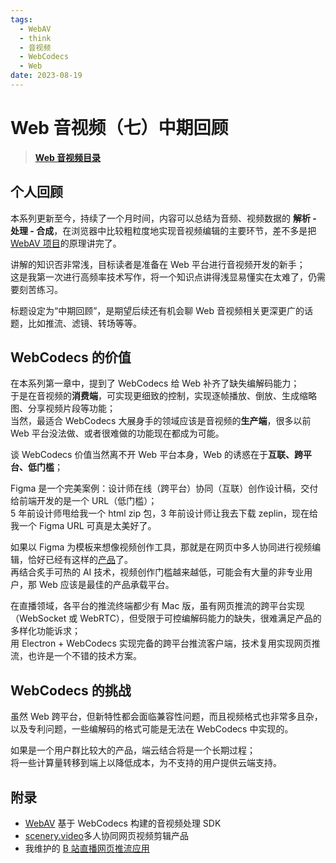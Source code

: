 ```yaml
---
tags:
  - WebAV
  - think
  - 音视频
  - WebCodecs
  - Web
date: 2023-08-19
---
```


# Web 音视频（七）中期回顾

> [**Web 音视频目录**](/tag/WebAV)

## 个人回顾
本系列更新至今，持续了一个月时间，内容可以总结为音频、视频数据的 **解析 - 处理 - 合成**，在浏览器中比较粗粒度地实现音视频编辑的主要环节，差不多是把 [WebAV 项目][1]的原理讲完了。  

讲解的知识否非常浅，目标读者是准备在 Web 平台进行音视频开发的新手；  
这是我第一次进行高频率技术写作，将一个知识点讲得浅显易懂实在太难了，仍需要刻苦练习。  

标题设定为“中期回顾”，是期望后续还有机会聊 Web 音视频相关更深更广的话题，比如推流、滤镜、转场等等。

## WebCodecs 的价值

在本系列第一章中，提到了 WebCodecs 给 Web 补齐了缺失编解码能力；  
于是在音视频的**消费端**，可实现更细致的控制，实现逐帧播放、倒放、生成缩略图、分享视频片段等功能；  
当然，最适合 WebCodecs 大展身手的领域应该是音视频的**生产端**，很多以前 Web 平台没法做、或者很难做的功能现在都成为可能。  

谈 WebCodecs 价值当然离不开 Web 平台本身，Web 的诱惑在于**互联、跨平台、低门槛**；  

Figma 是一个完美案例：设计师在线（跨平台）协同（互联）创作设计稿，交付给前端开发的是一个 URL（低门槛）；  
5 年前设计师甩给我一个 html zip 包，3 年前设计师让我去下载 zeplin，现在给我一个 Figma URL 可真是太美好了。  

如果以 Figma 为模板来想像视频创作工具，那就是在网页中多人协同进行视频编辑，恰好已经有这样的[产品][2]了。  
再结合炙手可热的 AI 技术，视频创作门槛越来越低，可能会有大量的非专业用户，那 Web 应该是最佳的产品承载平台。  

在直播领域，各平台的推流终端都少有 Mac 版，虽有网页推流的跨平台实现（WebSocket 或 WebRTC），但受限于可控编解码能力的缺失，很难满足产品的多样化功能诉求；  
用 Electron + WebCodecs 实现完备的跨平台推流客户端，技术复用实现网页推流，也许是一个不错的技术方案。  

## WebCodecs 的挑战
虽然 Web 跨平台，但新特性都会面临兼容性问题，而且视频格式也非常多且杂，以及专利问题，一些编解码的格式可能是无法在 WebCodecs 中实现的。  

如果是一个用户群比较大的产品，端云结合将是一个长期过程；  
将一些计算量转移到端上以降低成本，为不支持的用户提供云端支持。  

## 附录
- [WebAV][1] 基于 WebCodecs 构建的音视频处理 SDK
- [scenery.video][2]多人协同网页视频剪辑产品
- 我维护的 [B 站直播网页推流应用][3]

[1]: https://github.com/hughfenghen/WebAV
[2]: https://scenery.video/hello
[3]: https://live.bilibili.com/p/html/web-hime/index.html